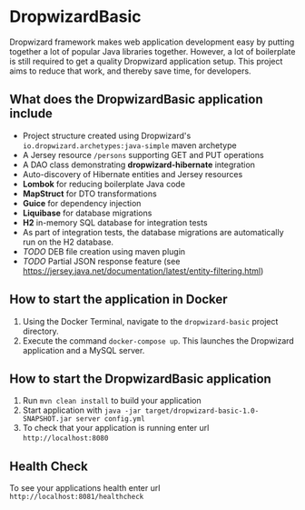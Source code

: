 # DropwizardBasic

Dropwizard framework makes web application development easy by putting together a lot of popular Java libraries together. 
However, a lot of boilerplate is still required to get a quality Dropwizard application setup. 
This project aims to reduce that work, and thereby save time, for developers.
 
What does the DropwizardBasic application include
---

- Project structure created using Dropwizard's `io.dropwizard.archetypes:java-simple` maven archetype
- A Jersey resource `/persons` supporting GET and PUT operations
- A DAO class demonstrating **dropwizard-hibernate** integration
- Auto-discovery of Hibernate entities and Jersey resources
- **Lombok** for reducing boilerplate Java code
- **MapStruct** for DTO transformations 
- **Guice** for dependency injection
- **Liquibase** for database migrations
- **H2** in-memory SQL database for integration tests
- As part of integration tests, the database migrations are automatically run on the H2 database.
- *TODO* DEB file creation using maven plugin 
- *TODO* Partial JSON response feature (see <https://jersey.java.net/documentation/latest/entity-filtering.html>)

How to start the application in Docker
---

1. Using the Docker Terminal, navigate to the `dropwizard-basic` project directory.
2. Execute the command `docker-compose up`. This launches the Dropwizard application and a MySQL server.

How to start the DropwizardBasic application
---

1. Run `mvn clean install` to build your application
1. Start application with `java -jar target/dropwizard-basic-1.0-SNAPSHOT.jar server config.yml`
1. To check that your application is running enter url `http://localhost:8080`

Health Check
---

To see your applications health enter url `http://localhost:8081/healthcheck`

